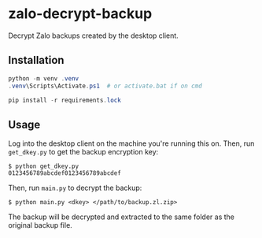 # zalo-decrypt-backup

Decrypt Zalo backups created by the desktop client.

## Installation

```powershell
python -m venv .venv
.venv\Scripts\Activate.ps1  # or activate.bat if on cmd

pip install -r requirements.lock
```

## Usage

Log into the desktop client on the machine you're running this on. Then, run `get_dkey.py`
to get the backup encryption key:

```shell
$ python get_dkey.py
0123456789abcdef0123456789abcdef
```

Then, run `main.py` to decrypt the backup:

```shell
$ python main.py <dkey> </path/to/backup.zl.zip>
```

The backup will be decrypted and extracted to the same folder as the original backup file.


